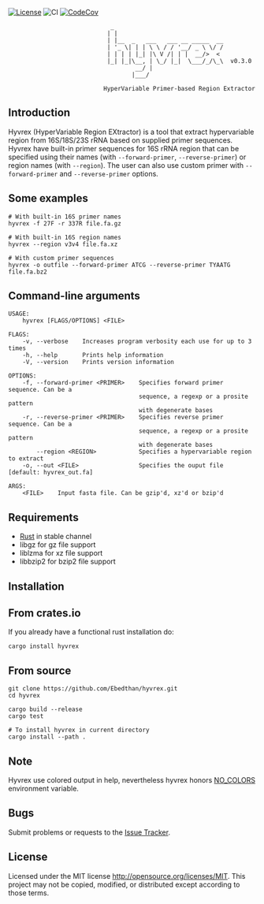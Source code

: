 [![License](https://img.shields.io/badge/license-MIT-blue?style=flat-square)](https://github.com/Ebedthan/hyvrex/blob/master/LICENSE-MIT)
![CI](https://github.com/Ebedthan/hyvrex/workflows/CI/badge.svg)
[![CodeCov](https://codecov.io/gh/Ebedthan/hyvrex/branch/main/graph/badge.svg)](https://codecov.io/gh/Ebedthan/hyvrex)


```
                             _
                            | |                                              
                            | |__  _   ___   ___ __ _____  __
                            | '_ \| | | \ \ / / '__/ _ \ \/ /
                            | | | | |_| |\ V /| | |  __/>  < 
                            |_| |_|\__, | \_/ |_|  \___/_/\_\  v0.3.0
                                    __/ |                    
                                   |___/ 
                        
                           HyperVariable Primer-based Region Extractor
```

## Introduction

Hyvrex (HyperVariable Region EXtractor) is a tool that extract hypervariable region from 16S/18S/23S rRNA based on supplied primer sequences. 
Hyvrex have built-in primer sequences for 16S rRNA region that can be specified using their names (with `--forward-primer`, `--reverse-primer`) or region names (with `--region`). The user can also use custom primer with `--forward-primer` and `--reverse-primer` options.

## Some examples

```
# With built-in 16S primer names
hyvrex -f 27F -r 337R file.fa.gz

# With built-in 16S region names
hyvrex --region v3v4 file.fa.xz

# With custom primer sequences
hyvrex -o outfile --forward-primer ATCG --reverse-primer TYAATG file.fa.bz2
```

## Command-line arguments

```
USAGE:
    hyvrex [FLAGS/OPTIONS] <FILE>

FLAGS:
    -v, --verbose    Increases program verbosity each use for up to 3 times
    -h, --help       Prints help information
    -V, --version    Prints version information

OPTIONS:
    -f, --forward-primer <PRIMER>    Specifies forward primer sequence. Can be a
                                     sequence, a regexp or a prosite pattern
                                     with degenerate bases
    -r, --reverse-primer <PRIMER>    Specifies reverse primer sequence. Can be a
                                     sequence, a regexp or a prosite pattern
                                     with degenerate bases
        --region <REGION>            Specifies a hypervariable region to extract
    -o, --out <FILE>                 Specifies the ouput file [default: hyvrex_out.fa]

ARGS:
    <FILE>    Input fasta file. Can be gzip'd, xz'd or bzip'd
```

## Requirements

- [Rust](https://rust-lang.org) in stable channel
- libgz for gz file support
- liblzma for xz file support
- libbzip2 for bzip2 file support


## Installation

## From crates.io
If you already have a functional rust installation do:

```
cargo install hyvrex
```

## From source
```
git clone https://github.com/Ebedthan/hyvrex.git
cd hyvrex

cargo build --release
cargo test

# To install hyvrex in current directory
cargo install --path .
```

## Note
Hyvrex use colored output in help, nevertheless hyvrex honors [NO_COLORS](https://no-color.org/) environment variable.

## Bugs
Submit problems or requests to the [Issue Tracker](https://github.com/Ebedthan/hyvrex/issues).

## License
Licensed under the MIT license http://opensource.org/licenses/MIT. This project may not be copied, modified, or distributed except according to those terms.
